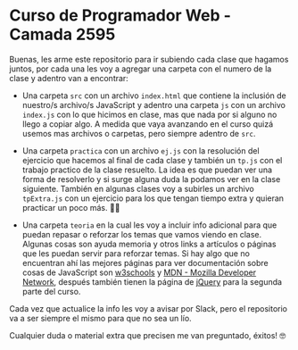 # Curso de Programador Web - Camada 2595

Buenas, les arme este repositorio para ir subiendo cada clase que hagamos juntos, por cada una les voy a agregar una carpeta con el numero de la clase y adentro van a encontrar:

- Una carpeta `src` con un archivo `index.html` que contiene la inclusión de nuestro/s archivo/s JavaScript y adentro una carpeta `js` con un archivo `index.js` con lo que hicimos en clase, mas que nada por si alguno no llego a copiar algo. A medida que vaya avanzando en el curso quizá usemos mas archivos o carpetas, pero siempre adentro de `src`.

- Una carpeta `practica` con un archivo `ej.js` con la resolución del ejercicio que hacemos al final de cada clase y también un `tp.js` con el trabajo practico de la clase resuelto. La idea es que puedan ver una forma de resolverlo y si surge alguna duda la podamos ver en la clase siguiente. También en algunas clases voy a subirles un archivo `tpExtra.js` con un ejercicio para los que tengan tiempo extra y quieran practicar un poco más. 💪🏻

- Una carpeta `teoria` en la cual les voy a incluir info adicional para que puedan repasar o reforzar los temas que vamos viendo en clase. Algunas cosas son ayuda memoria y otros links a artículos o páginas que les puedan servir para reforzar temas. Si hay algo que no encuentran ahí las mejores páginas para ver documentación sobre cosas de JavaScript son [w3schools](https://www.w3schools.com/) y [MDN - Mozilla Developer Network](https://developer.mozilla.org/es/), después también tienen la página de [jQuery](https://jquery.com/) para la segunda parte del curso.

Cada vez que actualice la info les voy a avisar por Slack, pero el repositorio va a ser siempre el mismo para que no sea un lío. 

Cualquier duda o material extra que precisen me van preguntado, éxitos! 🤓